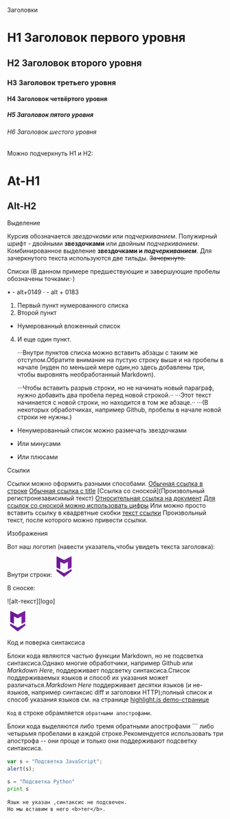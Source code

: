 Заголовки

# H1 Заголовок первого уровня
## H2  Заголовок второго уровня 
### H3  Заголовок третьего уровня
#### H4  Заголовок четвёртого уровня
##### H5  Заголовок пятого уровня
###### H6  Заголовок шестого уровня

Можно подчеркнуть H1 и H2:

At-H1
======

Alt-H2
------

Выделение

Курсив обозначается *звездочками* или _подчеркиванием_.
Полужирный шрифт - двойными **звездочками** или двойным _подчеркиванием_.
Комбинированное выделение **звездочками и _подчеркиванием_**.
Для зачеркнутого текста используются две тильды. ~~Зачеркнуто.~~

Списки
(В данном примере предшествующие и завершующие пробелы обозначены точками:⋅) 

• - alt+0149 
· - alt + 0183 

1. Первый пункт нумерованного списка
2. Второй пункт
  * Нумерованный вложенный список
4. И еще один пункт.

   ···Внутри пунктов списка можно вставить абзацы с таким же отступом.Обратите внимание на пустую строку выше и на пробелы в начале (нуден по меньшей мере один,но здесь добавлены три, чтобы выровнять необработанный Markdown).

   ···Чтобы вставить разрыв строки, но не начинать новый параграф, нужно добавить два пробела перед новой строкой.··
   ···Этот текст начинается с новой строки, но находится в том же абзаце.··
   ···(В некоторых обработчиках, например Github, пробелы в начале новой строки не нужны.)

* Ненумерованный список можно размечать звездочками
- Или минусами
+ Или плюсами

Ссылки 

Ссылки можно оформить разными способами.
[Обычная ссылка в строке](https://www.google.com)
[Обычная ссылка с title](https://www.google.com "Сайт Google")
[Ссылка со сноской](Произвольный регистронезависимый текст)
[Относительная ссылка на документ](../blob/master/LICENSE)
[Для ссылок со сноской можно использовать цифры][1]
Или можно просто вставить ссылку в квадрвтные скобки [текст ссылки]
Произвольный текст, после которого можно привести ссылки.

[произвольный регистрнеозависимый текст]: https://www.mozilla.org
[1]: http://slashdot.org
[текст ссылки]: http://www.reddit.com

Изображения

Вот наш логотип (навести указатель,чтобы увидеть текста заголовка):

Внутри строки:
![alt-текст](https://github.com/adam-p/markdown-here/raw/master/src/common/images/icon48.png "Текст заголовка логотипа 1")

В сноске:

![alt-текст][logo]

![logo](https://github.com/adam-p/markdown-here/raw/master/src/common/images/icon48.png "Текст заголовка логотипа 2")

Код и поверка синтаксиса

Блоки кода являются частью функции Markdown, но не подсветка синтаксиса.Однако многие обработчики, например Github или *Markdown Here*, поддерживает подсветку синтаксиса.Список поддерживаемых языков и способ их указания может различаться.*Markdown Here* поддерживает десятки языков (и не-языков, например синтаксис diff и заголовки HTTP);полный список и способ указания языков см. на странице [highlight.js demo-странице](https://highlightjs.org/not-a-cdn)

`Код` в строке обрамляется `обратными апострофами`.

Блоки кода выделяются либо тремя обратными апострофами ``` либо четырьмя пробелами в каждой строке.Рекомендуется использовать три апострофа -- они проще и только они поддерживают подсветку синтаксиса.

```javascript
var s = "Подсветка JavaScript";
alert(s);
```

```python
s = "Подсветка Python"
print s
```

```
Язык не указан ,синтаксис не подсвечен.
Но мы вставим в него <b>тег</b>.
```
